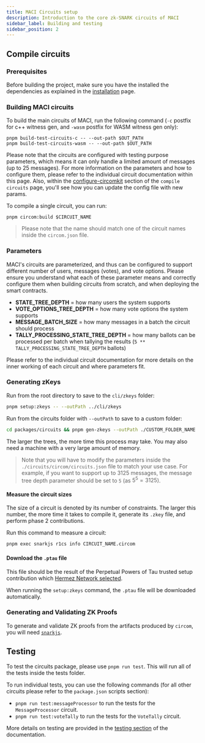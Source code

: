 ```yaml
---
title: MACI Circuits setup
description: Introduction to the core zk-SNARK circuits of MACI
sidebar_label: Building and testing
sidebar_position: 2
---
```


## Compile circuits

### Prerequisites

Before building the project, make sure you have the installed the dependencies as explained in the [installation](/docs/quick-start#installation) page.

### Building MACI circuits

To build the main circuits of MACI, run the following command (`-c` postfix for c++ witness gen, and `-wasm` postfix for WASM witness gen only):

```
pnpm build-test-circuits-c -- --out-path $OUT_PATH
pnpm build-test-circuits-wasm -- --out-path $OUT_PATH
```

Please note that the circuits are configured with testing purpose parameters, which means it can only handle a limited amount of messages (up to 25 messages). For more information on the parameters and how to configure them, please refer to the individual circuit documentation within this page. Also, within the [configure-circomkit](/docs/guides/compile-circuits#configure-circomkit) section of the `compile circuits` page, you'll see how you can update the config file with new params.

To compile a single circuit, you can run:

```
pnpm circom:build $CIRCUIT_NAME
```

> Please note that the name should match one of the circuit names inside the `circom.json` file.

### Parameters

MACI's circuits are parameterized, and thus can be configured to support different number of users, messages (votes), and vote options. Please ensure you understand what each of these parameter means and correctly configure them when building circuits from scratch, and when deploying the smart contracts.

- **STATE_TREE_DEPTH** = how many users the system supports
- **VOTE_OPTIONS_TREE_DEPTH** = how many vote options the system supports
- **MESSAGE_BATCH_SIZE** = how many messages in a batch the circuit should process
- **TALLY_PROCESSING_STATE_TREE_DEPTH** = how many ballots can be processed per batch when tallying the results (`5 ** TALLY_PROCESSING_STATE_TREE_DEPTH` ballots)

Please refer to the individual circuit documentation for more details on the inner working of each circuit and where parameters fit.

### Generating zKeys

Run from the root directory to save to the `cli/zkeys` folder:

```bash
pnpm setup:zkeys -- --outPath ../cli/zkeys
```

Run from the circuits folder with `--outPath` to save to a custom folder:

```bash
cd packages/circuits && pnpm gen-zkeys --outPath ./CUSTOM_FOLDER_NAME
```

The larger the trees, the more time this process may take. You may also need a
machine with a very large amount of memory.

> Note that you will have to modify the parameters inside the `./circuits/circom/circuits.json` file to match your use case. For example, if you want to support up to 3125 messages, the message tree depth parameter should be set to `5` (as $5^5 = 3125$).

#### Measure the circuit sizes

The size of a circuit is denoted by its number of constraints. The larger this
number, the more time it takes to compile it, generate its `.zkey` file, and
perform phase 2 contributions.

Run this command to measure a circuit:

```bash
pnpm exec snarkjs r1cs info CIRCUIT_NAME.circom
```

#### Download the `.ptau` file

This file should be the result of the Perpetual Powers of Tau trusted setup
contribution which [Hermez Network
selected](https://blog.hermez.io/hermez-cryptographic-setup/).

When running the `setup:zkeys` command, the `.ptau` file will be downloaded automatically.

### Generating and Validating ZK Proofs

To generate and validate ZK proofs from the artifacts produced by `circom`, you will need [`snarkjs`](https://github.com/iden3/snarkjs#groth16-1).

## Testing

To test the circuits package, please use `pnpm run test`. This will run all of the tests inside the tests folder.

To run individual tests, you can use the following commands (for all other circuits please refer to the `package.json` scripts section):

- `pnpm run test:messageProcessor` to run the tests for the `MessageProcessor` circuit.
- `pnpm run test:voteTally` to run the tests for the `VoteTally` circuit.

More details on testing are provided in the [testing section](/docs/guides/testing/testing-introduction) of the documentation.
